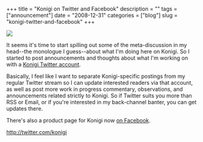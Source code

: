 +++
title = "Konigi on Twitter and Facebook"
description = ""
tags = ["announcement"]
date = "2008-12-31"
categories = ["blog"]
slug = "konigi-twitter-and-facebook"
+++



  <div class="notebook-screenshot"><a href="http://twitter.com/konigi"><img src="//konigi.com/media/bluga/wt495b9a0894cc6.jpg"/></a></div><p>It seems it's time to start spilling out some of the meta-discussion in my head--the monologue I guess--about what I'm doing here on Konigi. So I started to post announcements and thoughts about what I'm working on with a <a href="http://twitter.com/konigi">Konigi Twitter account</a>.</p>
<p>Basically, I feel like I want to separate Konigi-specific postings from my regular Twitter stream so I can update interested readers via that account, as well as post more work in progress commentary, observations, and announcements related strictly to Konigi. So if Twitter suits you more than RSS or Email, or if you're interested in my back-channel banter, you can get updates there.</p>
<p>There's also a product page for Konigi now <a href="http://www.facebook.com/pages/Konigi/45954601363">on Facebook</a>.</p>
    
  <a href="http://twitter.com/konigi">http://twitter.com/konigi</a>
